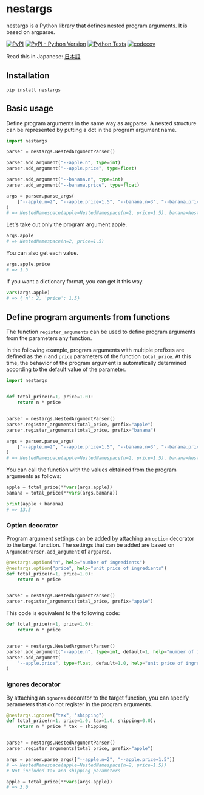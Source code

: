 # nestargs

nestargs is a Python library that defines nested program arguments. It is based on argparse.

[![PyPI](https://img.shields.io/pypi/v/nestargs.svg)](https://pypi.org/project/nestargs/)
[![PyPI - Python Version](https://img.shields.io/pypi/pyversions/nestargs.svg)](https://pypi.org/project/nestargs/)
[![Python Tests](https://github.com/speg03/nestargs/workflows/Python%20Tests/badge.svg)](https://github.com/speg03/nestargs/actions?query=workflow%3A%22Python+Tests%22)
[![codecov](https://codecov.io/gh/speg03/nestargs/branch/master/graph/badge.svg)](https://codecov.io/gh/speg03/nestargs)

Read this in Japanese: [日本語](https://github.com/speg03/nestargs/blob/master/README.ja.md)

## Installation

```
pip install nestargs
```

## Basic usage

Define program arguments in the same way as argparse. A nested structure can be represented by putting a dot in the program argument name.

```python
import nestargs

parser = nestargs.NestedArgumentParser()

parser.add_argument("--apple.n", type=int)
parser.add_argument("--apple.price", type=float)

parser.add_argument("--banana.n", type=int)
parser.add_argument("--banana.price", type=float)

args = parser.parse_args(
    ["--apple.n=2", "--apple.price=1.5", "--banana.n=3", "--banana.price=3.5"]
)
# => NestedNamespace(apple=NestedNamespace(n=2, price=1.5), banana=NestedNamespace(n=3, price=3.5))
```

Let's take out only the program argument apple.

```python
args.apple
# => NestedNamespace(n=2, price=1.5)
```

You can also get each value.

```python
args.apple.price
# => 1.5
```

If you want a dictionary format, you can get it this way.

```python
vars(args.apple)
# => {'n': 2, 'price': 1.5}
```

## Define program arguments from functions

The function `register_arguments` can be used to define program arguments from the parameters any function.

In the following example, program arguments with multiple prefixes are defined as the `n` and `price` parameters of the function `total_price`. At this time, the behavior of the program argument is automatically determined according to the default value of the parameter.

```python
import nestargs


def total_price(n=1, price=1.0):
    return n * price


parser = nestargs.NestedArgumentParser()
parser.register_arguments(total_price, prefix="apple")
parser.register_arguments(total_price, prefix="banana")

args = parser.parse_args(
    ["--apple.n=2", "--apple.price=1.5", "--banana.n=3", "--banana.price=3.5"]
)
# => NestedNamespace(apple=NestedNamespace(n=2, price=1.5), banana=NestedNamespace(n=3, price=3.5))
```

You can call the function with the values obtained from the program arguments as follows:

```python
apple = total_price(**vars(args.apple))
banana = total_price(**vars(args.banana))

print(apple + banana)
# => 13.5
```

### Option decorator

Program argument settings can be added by attaching an `option` decorator to the target function. The settings that can be added are based on `ArgumentParser.add_argument` of `argparse`.

```python
@nestargs.option("n", help="number of ingredients")
@nestargs.option("price", help="unit price of ingredients")
def total_price(n=1, price=1.0):
    return n * price


parser = nestargs.NestedArgumentParser()
parser.register_arguments(total_price, prefix="apple")
```

This code is equivalent to the following code:

```python
def total_price(n=1, price=1.0):
    return n * price


parser = nestargs.NestedArgumentParser()
parser.add_argument("--apple.n", type=int, default=1, help="number of ingredients")
parser.add_argument(
    "--apple.price", type=float, default=1.0, help="unit price of ingredients"
)
```

### Ignores decorator

By attaching an `ignores` decorator to the target function, you can specify parameters that do not register in the program arguments.

```python
@nestargs.ignores("tax", "shipping")
def total_price(n=1, price=1.0, tax=1.0, shipping=0.0):
    return n * price * tax + shipping


parser = nestargs.NestedArgumentParser()
parser.register_arguments(total_price, prefix="apple")

args = parser.parse_args(["--apple.n=2", "--apple.price=1.5"])
# => NestedNamespace(apple=NestedNamespace(n=2, price=1.5))
# Not included tax and shipping parameters

apple = total_price(**vars(args.apple))
# => 3.0
```
